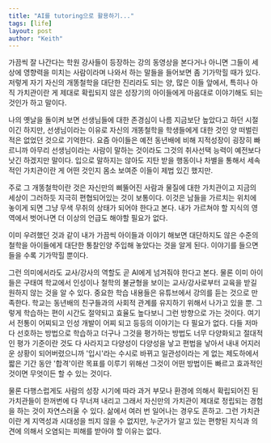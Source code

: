 ```yaml
---
title: "AI를 tutoring으로 활용하기..."
tags: [life]
layout: post
author: "Keith"
---
```


가끔씩 잘 나간다는 학원 강사들이 등장하는 강의 동영상을 본다거나 아니면 그들이 세상에 영향력을 미치는 사람이라며 나와서 하는 말들을 들어보면 좀 기가막힐 때가 있다. 저렇게 자기 자신의 개똥철학을 대단한 진리라도 되는 양, 많은 이들 앞에서, 특히나 아직 가치관이란 게 제대로 확립되지 않은 성장기의 아이들에게 마음대로 이야기해도 되는 것인가 하고 말이다.

나의 옛날을 돌이켜 보면 선생님들에 대한 존경심이 나름 지금보단 높았다고 하던 시절이긴 하지만, 선생님이라는 이유로 자신의 개똥철학을 학생들에게 대한 것인 양 떠벌린 적은 없었던 것으로 기억한다. 요즘 아이들은 예전 동년배에 비해 지적성장이 굉장히 빠르니까 아무리 선생님이라는 사람이 말하는 것이라도 그것의 취사선택 능력이 예전보다 낫긴 하겠지만 말이다. 입으로 말하지는 않아도 지탄 받을 행동이나 차별을 통해서 세속적인 가치관이란 게 어떤 것인지 몸소 보여준 이들이 제법 있긴 했지만. 

주로 그 개똥철학이란 것은 자신만의 삐뚤어진 사람과 물질에 대한 가치관이고 지금의 세상이 그러하듯 지극히 편협되어있는 것이 보통이다. 이것은 남들을 가르치는 위치에 놓이게 되면 그냥 무색 무취의 상태가 되어야 한다고 본다. 내가 가르쳐야 할 지식의 영역에서 벗어나면 더 이상의 언급도 해야할 필요가 없다. 

이미 우려했던 것과 같이 내가 가끔씩 아이들과 이야기 해보면 대단하지도 않은 수준의 철학을 아이들에게 대단한 통찰인양 주입해 놓았다는 것을 알게 된다. 이야기를 들으면 들을 수록 기가막힐 뿐이다.

그런 의미에서라도 교사/강사의 역할도 곧 AI에게 넘겨줘야 한다고 본다. 물론 이미 아이들은 구태여 학교에서 인성이나 철학의 불균형을 보이는 교사/강사로부터 교육을 받길 원하지 않는 것을 알 수 있다. 중요한 학습 내용들은 유튜브에서 강의를 듣는 것으로 만족한다. 학교는 동년배의 친구들과의 사회적 관계를 유지하기 위해서 나가고 있을 뿐. 그렇게 학습하는 편이 시간도 절약되고 효율도 높다보니 그런 방향으로 가는 것이다. 여기서 전통이 어찌되고 인성 개발이 어찌 되고 등등의 이야기는 다 필요가 없다. 다들 저마다 선호하는 방법으로 학습하고 더구나 그것을 평가하는 방법도 너무 다양화되고 절대적인 평가 기준이란 것도 다 사라지고 다양성이 다양성을 낳고 편법을 낳아서 내내 어지러운 상황이 되어버렸으니까 '입시'라는 수시로 바뀌고 일관성이라는 게 없는 제도하에서 짧은 기간 동안 '합격'이란 목표를 이루기 위해선 그것이 어떤 방법이든 빠르고 효과적인 것이면 무엇이든 할 수 있는 것이다. 

물론 다행스럽게도 사람의 성장 시기에 따라 과거 부모나 환경에 의해서 확립되어진 된 가치관들이 한꺼번에 다 무너져 내리고 그래서 자신만의 가치관이 제대로 정립되는 경험을 하는 것이 자연스러울 수 있다. 삶에서 여러 번 일어나는 경우도 흔하고. 그런 가치관이란 게 지역성과 시대성을 띄지 않을 수 없지만, 누군가가 알고 있는 편향된 지식과 의견에 의해서 오염되는 피해를 받아야 할 이유는 없다. 
